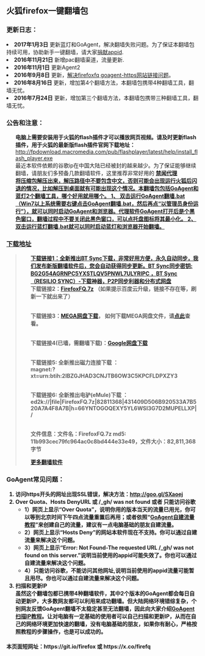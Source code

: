 ﻿<div class="markdown-body">
      <h2>火狐firefox一键翻墙包</h2>
<h3>更新日志：</h3>
<li><strong>2017年1月3日</strong> 更新蓝灯和GoAgent，解决翻墙失败问题。为了保证本翻墙包持续可用，协助新手一键翻墙，请大家<a href="https://github.com/kgfw/fg/wiki/DonateAppid">捐献appid<a/>. </li>
<li><strong>2016年11月21日</strong>  新增pac翻墙渠道，流量更新. </li>
<li><strong>2016年11月1日</strong> 更新Agent2</li>
<li><strong>2016年9月8日</strong> 更新，<a href="https://github.com/bannedbook/fanqiang/issues/12" target="_blank">解决firefoxfq goagent-https网站链接问题</a>。 </li>
<li><strong>2016年8月16日</strong> 更新，增加第4个翻墙方法，本翻墙包携带4种翻墙工具，翻墙无忧。</li>
<li><strong>2016年7月24日</strong> 更新，增加第三个翻墙方法，本翻墙包携带三种翻墙工具，翻墙无忧。</li>

<h3>公告和注意：</h3>

<ul class="task-list">

<li><strong>电脑上需要安装用于火狐的flash插件才可以播放网页视频。请及时更新flash插件，用于火狐的最新版flash插件官网下载地址：</strong> <a href="http://fpdownload.macromedia.com/pub/flashplayer/latest/help/install_flash_player.exe">http://fpdownload.macromedia.com/pub/flashplayer/latest/help/install_flash_player.exe</a></li>

<li>最近本软件依赖的谷歌ip在中国大陆已经被封的越来越少。为了保证能够继续翻墙，请朋友们多预备几款翻墙软件，这里推荐非常好用的  <strong><a href="https://github.com/bannedbook/fanqiang/wiki"><strong>禁闻代理</strong>
</li>
<li>将压缩包解压出来，解压路径中不要包含中文，否则可能会出现运行火狐后闪退的情况，比如解压到桌面就有可能出现这个情况。本翻墙包包括GoAgent和蓝灯2个翻墙工具，哪个好用就用哪个。
1、 双击运行GoAgent翻墙.bat（Win7以上系统需要右键点击GoAgent翻墙.bat，然后再点“以管理员身份运行”），就可以同时启动GoAgent和浏览器。代理软件GoAgent打开后是个黑色窗口，翻墙过程中不要关闭此黑色窗口，可以点托盘图标将其最小化。
2、 双击运行蓝灯翻墙.bat就可以同时启动蓝灯和浏览器开始翻墙。
</li>
</ul>

<h3>下载地址</h3>

<blockquote>
<ul class="task-list">

<li><b>下载链接1</b>：全新推出BT Sync下载，非常好用方便，永久自动同步，我们发布新版翻墙软件后，您会自动获得同步更新。BT Sync同步密钥: BG2G54AGRNPC5YXSTLQV5PNWL7ULYRIPC  ，<a target="_blank" href="https://github.com/kgfw/fg/tree/master/RESILIO-SYNC">BT Sync（RESILIO SYNC）-下载神器，P2P同步利器和分布式网盘</a></li>
<li>
<b>下载链接2</b>：<a href="http://pan.baidu.com/s/1eRO17I6" target="_blank">FirefoxFQ.7z</a> （如果提示百度云升级，链接不存在等，刷新一下就出来了）<br><br>

<b>下载链接3</b>：<a href="https://mega.nz/#!3l0lBQBS!Nvzg8kFc3BoCVl1H13Wk1jgUOhKOWolFOxTW-UWGOq0" target="_blank">MEGA网盘下载</a>， 如何下载MEGA网盘文件，请<strong><a target="_blank" href="https://raw.githubusercontent.com/kgfw/fg/master/wstp/mega.jpg">点此</a></strong>查看。<br><br>

<b>下载链接4</b>(已墙，需翻墙下载)：<a href="https://drive.google.com/file/d/0B9KkeZvZHMRva3liNHhpN016Y0E/view?usp=sharing" target="_blank">Google网盘下载</a><br><br>

<b>下载链接5</b>: 全新推出磁力连接下载 ：<br>magnet:?xt=urn:btih:2IBZGJHAD3CNJTB6OW3C5KPCFLDPXZY3<br><br>

<b>下载链接6</b>: 全新推出电驴(eMule)下载 ：<br>ed2k://|file|FirefoxFQ.7z|82811368|431409D506B920533A7B520A7A4F8A7B|h=66YNTOGOQEXY5YL6WSI3G7D2MUPELLXP|/<br><br>

<b>文件信息：</b>文件名：FirefoxFQ.7z md5: 11b993cec79fc964ac0c8bd444e33e49，文件大小：82,811,368 字节
</li>

<li>
 <a href="https://github.com/bannedbook/fanqiang/wiki" target="_blank">更多翻墙软件</a>
</li>

</ul>
</blockquote>

<h3>GoAgent常见问题：</h3>
<ol class="task-list">
	<li>访问https开头的网址出现SSL错误，解决方法：<a href="http://goo.gl/SXaoej">http://goo.gl/SXaoej</a>
</li>
<li>
<strong>Over Quota、Hosts DenyURL 或 /_gh/ was not found 或者 只能访问谷歌</strong>

<ul>
<li>1）网页上显示“Over Quota”，说明你用的版本当天的流量已用光，你可以等到北京时间下午四点流量重置后再用；或者依照“<a href="https://github.com/bannedbook/fanqiang/wiki/GoAgent-v3.2.3---%E8%87%AA%E5%BB%BA%E7%BF%BB%E5%A2%99%E6%9C%8D%E5%8A%A1%E5%99%A8">GoAgent自建流量教程</a>”来创建自己的流量，建议有一点电脑基础的朋友自建流量。</li>
<li>2）网页上显示“Hosts Deny”的网站本软件现在不支持。你可以通过自建流量来解决这个问题。
</li>
<li>3）网页上显示“Error: Not Found-The requested URL /_gh/ was not found on this server.”说明当前使用的appid可能失效了。你也可以通过自建流量来解决这个问题。
</li>
<li>4）只能访问谷歌，不能访问其他网址,说明当前使用的appid流量可能暂且用尽。你也可以通过自建流量来解决这个问题。
</li>
</ul>
</li>

<li>
<B>扫描和更新IP</B><BR>
虽然这个翻墙包都已携带4种翻墙软件，其中2个版本的GoAgent都会每日自动更新IP，大多数网友都可以利用来成功翻墙。但大陆网络环境错综复杂，个别网友反馈GoAgent翻墙不太稳定甚至无法翻墙，因此向大家介绍<a href="https://github.com/bannedbook/fanqiang/wiki/GoAgent%E6%89%AB%E6%8F%8Fip%E6%95%99%E7%A8%8B" target="_blank">GoAgent扫描IP教程</a>。让对电脑有一定基础的使用者可以自己扫描和更新IP，从而在自己的网络环境更加快速的翻墙，没有电脑基础的朋友，如果你有耐心，严格按照教程的步骤操作，也是可以成功的。
</li>

</ol>

<h4>本页面短网址：https://git.io/firefox    或   https://x.co/firefq</h4>
    </div>